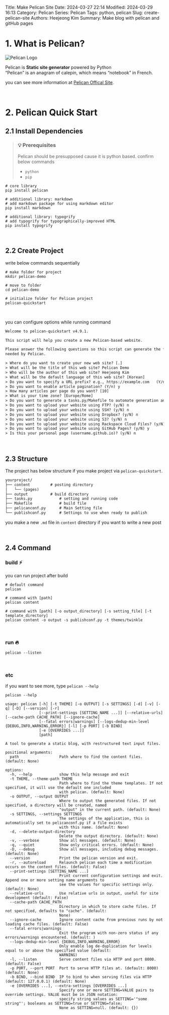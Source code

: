 Title: Make Pelican Site
Date: 2024-03-27 22:14
Modified: 2024-03-29 16:13
Category: Pelican
Series: Pelican
Tags: python, pelican
Slug: create-pelican-site
Authors: Heejeong Kim
Summary: Make blog with pelican and gitHub pages

# 1. What is Pelican?
![Pelican Logo]({static}/images/1/pelican-preview.gif)

Pelican is **Static site generator** powered by Python<br>
“Pelican” is an anagram of calepin, which means “notebook” in French.

you can see more information at [Pelican Offical Site](https://getpelican.com/).


<br>


# 2. Pelican Quick Start
## 2.1 Install Dependencies
> ### 💡 Prerequisites
> Pelican should be presupposed cause it is python based. confirm below commands
> 
> * `python`
> * `pip`

```shell
# core library
pip install pelican

# additional library: markdown
# add markdown package for using markdown editor
pip install markdown

# additional library: typogrify
# add typogrify for typographically-improved HTML
pip install typogrify
```

<br>

## 2.2 Create Project
write below commands sequentially

```shell
# make folder for project
mkdir pelican-demo

# move to folder
cd pelican-demo

# initialize folder for Pelican project
pelican-quickstart
```
<br>

you can configure options while running command
```txt
Welcome to pelican-quickstart v4.9.1.

This script will help you create a new Pelican-based website.

Please answer the following questions so this script can generate the files
needed by Pelican.

> Where do you want to create your new web site? [.]
> What will be the title of this web site? Pelican Demo
> Who will be the author of this web site? Heejeong Kim
> What will be the default language of this web site? [Korean]
> Do you want to specify a URL prefix? e.g., https://example.com   (Y/n) n
> Do you want to enable article pagination? (Y/n) y
> How many articles per page do you want? [10]
> What is your time zone? [Europe/Rome]
> Do you want to generate a tasks.py/Makefile to automate generation and publishing? (Y/n) y
> Do you want to upload your website using FTP? (y/N) n
> Do you want to upload your website using SSH? (y/N) n
> Do you want to upload your website using Dropbox? (y/N) n
> Do you want to upload your website using S3? (y/N) n
> Do you want to upload your website using Rackspace Cloud Files? (y/N) n
> Do you want to upload your website using GitHub Pages? (y/N) y
> Is this your personal page (username.github.io)? (y/N) n
```

<br>


## 2.3 Structure
The project has below structure if you make project via `pelican-quickstart`.

```txt
yourproject/
├── content			# posting directory
│   └── (pages)
├── output			# build directory
├── tasks.py			# setting and running code
├── Makefile			# build file
├── pelicanconf.py		# Main Setting file
└── publishconf.py		# Settings to use when ready to publish
```

you make a new `.md` file in `content` directory if you want to write a new post

<br>

## 2.4 Command
### build ⚡
you can run project after build

```shell
# default command
pelican

# command with [path]
pelican content

# command with [path] [-o output_directory] [-s setting_file] [-t template_directory]
pelican content -o output -s publishconf.py -t themes/twinkle
```

<br>

### run 🔥
```shell
pelican --listen
```

<br>

### etc
if you want to see more, type `pelican --help`

```shell
pelican --help
```

```
usage: pelican [-h] [-t THEME] [-o OUTPUT] [-s SETTINGS] [-d] [-v] [-q] [-D] [--version] [-r]
               [--print-settings [SETTING_NAME ...]] [--relative-urls] [--cache-path CACHE_PATH] [--ignore-cache]
               [--fatal errors|warnings] [--logs-dedup-min-level {DEBUG,INFO,WARNING,ERROR}] [-l] [-p PORT] [-b BIND]
               [-e [OVERRIDES ...]]
               [path]

A tool to generate a static blog, with restructured text input files.

positional arguments:
  path                  Path where to find the content files. (default: None)

options:
  -h, --help            show this help message and exit
  -t THEME, --theme-path THEME
                        Path where to find the theme templates. If not specified, it will use the default one included
                        with pelican. (default: None)
  -o OUTPUT, --output OUTPUT
                        Where to output the generated files. If not specified, a directory will be created, named
                        "output" in the current path. (default: None)
  -s SETTINGS, --settings SETTINGS
                        The settings of the application, this is automatically set to pelicanconf.py if a file exists
                        with this name. (default: None)
  -d, --delete-output-directory
                        Delete the output directory. (default: None)
  -v, --verbose         Show all messages. (default: None)
  -q, --quiet           Show only critical errors. (default: None)
  -D, --debug           Show all messages, including debug messages. (default: None)
  --version             Print the pelican version and exit.
  -r, --autoreload      Relaunch pelican each time a modification occurs on the content files. (default: False)
  --print-settings [SETTING_NAME ...]
                        Print current configuration settings and exit. Append one or more setting name arguments to
                        see the values for specific settings only. (default: None)
  --relative-urls       Use relative urls in output, useful for site development (default: False)
  --cache-path CACHE_PATH
                        Directory in which to store cache files. If not specified, defaults to "cache". (default:
                        None)
  --ignore-cache        Ignore content cache from previous runs by not loading cache files. (default: False)
  --fatal errors|warnings
                        Exit the program with non-zero status if any errors/warnings encountered. (default: )
  --logs-dedup-min-level {DEBUG,INFO,WARNING,ERROR}
                        Only enable log de-duplication for levels equal to or above the specified value (default:
                        WARNING)
  -l, --listen          Serve content files via HTTP and port 8000. (default: False)
  -p PORT, --port PORT  Port to serve HTTP files at. (default: 8000) (default: None)
  -b BIND, --bind BIND  IP to bind to when serving files via HTTP (default: 127.0.0.1) (default: None)
  -e [OVERRIDES ...], --extra-settings [OVERRIDES ...]
                        Specify one or more SETTING=VALUE pairs to override settings. VALUE must be in JSON notation:
                        specify string values as SETTING='"some string"'; booleans as SETTING=true or SETTING=false;
                        None as SETTING=null. (default: {})
```